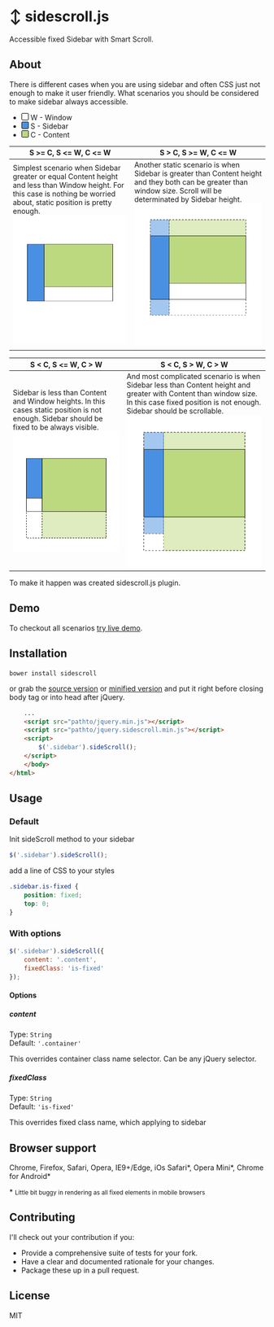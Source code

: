# ↕ sidescroll.js

Accessible fixed Sidebar with Smart Scroll.

## About

There is different cases when you are using sidebar and often CSS just not enough to make it user friendly.
What scenarios you should be considered to make sidebar always accessible.

- ![Window color](/proto/window.png) W - Window
- ![Sidebar color](/proto/sidebar.png) S - Sidebar
- ![Content color](/proto/content.png) C - Content

| S >= C, S <= W, C <= W | S > C, S >= W, C <= W |
| ------------- | ------------- |
| Simplest scenario when Sidebar greater or equal Content height and less than Window height. For this case is nothing be worried about, static position is pretty enough.![case 1](/proto/case1.png)  | Another static scenario is when Sidebar is greater than Content height and they both can be greater than window size. Scroll will be determinated by Sidebar height. ![case 2](/proto/case2.png)  |

| S < C, S <= W, C > W | S < C, S > W, C > W |
| ------------- | ------------- |
| Sidebar is less than Content and Window heights. In this cases static position is not enough. Sidebar should be fixed to be always visible. ![case 3](/proto/case3.png) | And most complicated scenario is when Sidebar less than Content height and greater with Content than window size. In this case fixed position is not enough. Sidebar should be scrollable. ![Case 4](/proto/case4.png) |

To make it happen was created sidescroll.js plugin.

## Demo

To checkout all scenarios [try live demo](http://godban.com.ua/projects/sidescroll/ "slidescroll.js demo").


## Installation

    bower install sidescroll

or grab the [source version](https://raw.githubusercontent.com/godban/sidescroll/master/dist/jquery.sidescroll.js) or [minified version](https://raw.githubusercontent.com/godban/sidescroll/master/dist/jquery.sidescroll.min.js) and put it right before closing body tag or into head after jQuery.

```html
	...
	<script src="pathto/jquery.min.js"></script>
	<script src="pathto/jquery.sidescroll.min.js"></script>
	<script>
		$('.sidebar').sideScroll();
	</script>
	</body>
</html>
```

## Usage

### Default

Init sideScroll method to your sidebar

```javascript
$('.sidebar').sideScroll();
```

add a line of CSS to your styles

```css
.sidebar.is-fixed {
	position: fixed;
	top: 0;
}
```

### With options

```javascript
$('.sidebar').sideScroll({
	content: '.content',
	fixedClass: 'is-fixed'
});
```

#### Options

##### content
Type: `String`  
Default: `'.container'`

This overrides container class name selector. Can be any jQuery selector.

##### fixedClass
Type: `String`  
Default: `'is-fixed'`

This overrides fixed class name, which applying to sidebar

## Browser support

Chrome, Firefox, Safari, Opera, IE9+/Edge, iOs Safari\*, Opera Mini\*, Chrome for Android\*

\* <small>Little bit buggy in rendering as all fixed elements in mobile browsers</small>

## Contributing

I'll check out your contribution if you:

* Provide a comprehensive suite of tests for your fork.
* Have a clear and documented rationale for your changes.
* Package these up in a pull request.

## License

MIT

